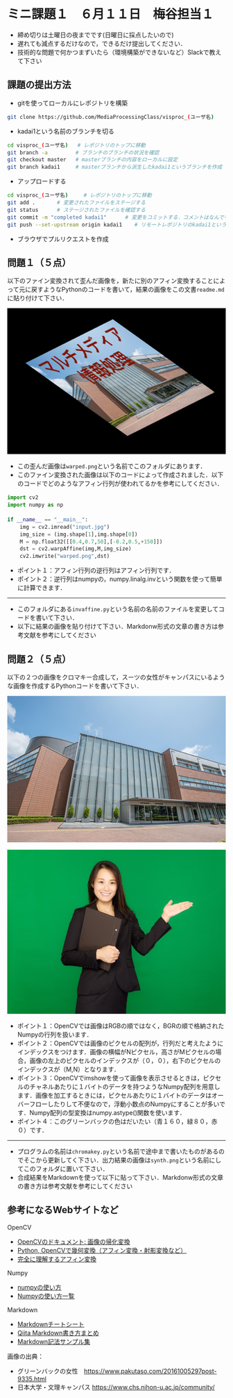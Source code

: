 # ミニ課題１　６月１１日　梅谷担当１

- 締め切りは土曜日の夜までです(日曜日に採点したいので)
- 遅れても減点するだけなので，できるだけ提出してください．
- 技術的な問題で何かつまずいたら（環境構築ができないなど）Slackで教えて下さい
  

## 課題の提出方法

- gitを使ってローカルにレポジトリを構築

```bash
git clone https://github.com/MediaProcessingClass/visproc_(ユーザ名)
```

- kadai1という名前のブランチを切る
```bash
cd visproc_(ユーザ名)   # レポジトリのトップに移動
git branch -a         # ブランチのブランチの状況を確認
git checkout master   # masterブランチの内容をローカルに設定
git branch kadai1     # masterブランチから派生したkadai1というブランチを作成
```

- アップロードする
```bash
cd visproc_(ユーザ名)     # レポジトリのトップに移動
git add .       # 変更されたファイルをステージする
git status      # ステージされたファイルを確認する
git commit -m "completed kadai1"      # 変更をコミットする．コメントはなんでもよい
git push --set-upstream origin kadai1    # リモートレポジトリのkadai1というブランチに変更内容をプッシュする
```

- ブラウザでプルリクエストを作成




## 問題１（５点）

以下のファイン変換されて歪んだ画像を，新たに別のアフィン変換することによって元に戻すようなPythonのコードを書いて，結果の画像をこの文書```readme.md```に貼り付けて下さい．

![warped](warped.png)

- この歪んだ画像は```warped.png```という名前でこのフォルダにあります．
- このファイン変換された画像は以下のコードによって作成されました．以下のコードでどのようなアフィン行列が使われてるかを参考にしてください．

```python
import cv2
import numpy as np

if __name__ == "__main__":
	img = cv2.imread("input.jpg")
	img_size = (img.shape[1],img.shape[0])
	M = np.float32([[0.4,0.7,50],[-0.2,0.5,+150]])
	dst = cv2.warpAffine(img,M,img_size)
	cv2.imwrite("warped.png",dst)
```

- ポイント１：アフィン行列の逆行列はアフィン行列です．
- ポイント２：逆行列はnumpyの，numpy.linalg.invという関数を使って簡単に計算できます．

---

- このフォルダにある``invaffine.py``という名前の名前のファイルを変更してコードを書いて下さい．
- 以下に結果の画像を貼り付けて下さい．Markdonw形式の文章の書き方は参考文献を参考にしてください





## 問題２（５点）

以下の２つの画像をクロマキー合成して，スーツの女性がキャンパスにいるような画像を作成するPythonコードを書いて下さい．

![キャンパス](campus.jpg)

![クロマキー](chromakey.jpg)


- ポイント１：OpenCVでは画像はRGBの順ではなく，BGRの順で格納されたNumpyの行列を扱います．
- ポイント２：OpenCVでは画像のピクセルの配列が，行列だと考えたようにインデックスをつけます．画像の横幅がNピクセル，高さがMピクセルの場合，画像の左上のピクセルのインデックスが（０，０），右下のピクセルのインデックスが（M,N）となります．
- ポイント３：OpenCVでimshowを使って画像を表示させるときは，ピクセルのチャネルあたりに１バイトのデータを持つようなNumpy配列を用意します．画像を加工するときには，ピクセルあたりに１バイトのデータはオーバーフローしたりして不便なので，浮動小数点のNumpyにすることが多いです．Numpy配列の型変換はnumpy.astype()関数を使います．
- ポイント４：このグリーンバックの色はだいたい（青１６０，緑８０，赤０）です．

---

- プログラムの名前は```chromakey.py```という名前で途中まで書いたものがあるのでそこから更新してく下さい．出力結果の画像は```synth.png```という名前にしてこのフォルダに置いて下さい．
- 合成結果をMarkdownを使って以下に貼って下さい．Markdonw形式の文章の書き方は参考文献を参考にしてください





## 参考になるWebサイトなど

OpenCV
- [OpenCVのドキュメント: 画像の帰化変換](http://labs.eecs.tottori-u.ac.jp/sd/Member/oyamada/OpenCV/html/py_tutorials/py_imgproc/py_geometric_transformations/py_geometric_transformations.html)
- [Python, OpenCVで幾何変換（アフィン変換・射影変換など）](https://note.nkmk.me/python-opencv-warp-affine-perspective/)
- [完全に理解するアフィン変換](https://qiita.com/koshian2/items/c133e2e10c261b8646bf)

Numpy
- [numpyの使い方](https://qiita.com/jyori112/items/a15658d1dd17c421e1e2)
- [Numpyの使い方一覧](https://qiita.com/mochidan/items/50a18a663aa97f62c83c)

Markdown

- [Markdownチートシート](https://qiita.com/Qiita/items/c686397e4a0f4f11683d)
- [Qiita Markdown書き方まとめ](https://qiita.com/shizuma/items/8616bbe3ebe8ab0b6ca1)
- [Markdown記法サンプル集](https://qiita.com/tbpgr/items/989c6badefff69377da7)


画像の出典：

- グリーンバックの女性　https://www.pakutaso.com/20161005297post-9335.html
- 日本大学・文理キャンパス https://www.chs.nihon-u.ac.jp/community/


